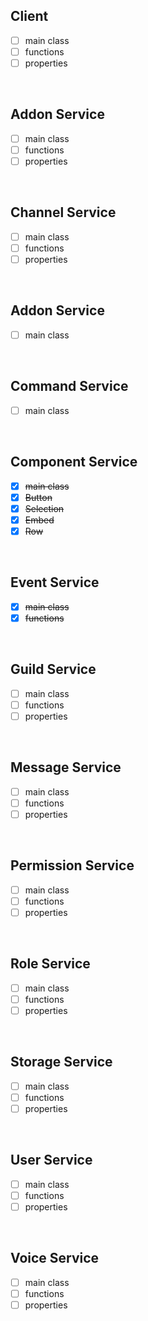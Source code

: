 ## Client
- [ ] main class
- [ ] functions
- [ ] properties

<br>

## Addon Service
- [ ] main class
- [ ] functions
- [ ] properties

<br>

## Channel Service
- [ ] main class
- [ ] functions
- [ ] properties

<br>

## Addon Service
- [ ] main class

<br>

## Command Service
- [ ] main class

<br>

## Component Service
- [x] ~~main class~~
- [x] ~~Button~~
- [x] ~~Selection~~
- [x] ~~Embed~~
- [x] ~~Row~~   

<br>

## Event Service
- [x] ~~main class~~
- [x] ~~functions~~

<br>

## Guild Service
- [ ] main class
- [ ] functions
- [ ] properties

<br>

## Message Service
- [ ] main class
- [ ] functions
- [ ] properties

<br>

## Permission Service
- [ ] main class
- [ ] functions
- [ ] properties

<br>

## Role Service
- [ ] main class
- [ ] functions
- [ ] properties

<br>

## Storage Service
- [ ] main class
- [ ] functions
- [ ] properties

<br>

## User Service
- [ ] main class
- [ ] functions
- [ ] properties

<br>

## Voice Service
- [ ] main class
- [ ] functions
- [ ] properties

<br>

